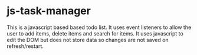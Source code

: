 # js-task-manager
This is a javascript based based todo list. It uses event listeners to allow the user to add items, delete items and search for items.  It uses javascript to edit the DOM but does not store data so changes are not saved on refresh/restart.
